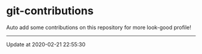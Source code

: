 # git-contributions

Auto add some contributions on this repository for more look-good profile!

---

Update at 2020-02-21 22:55:30
